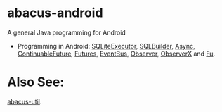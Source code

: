 # abacus-android
A general Java programming for Android 

* Programming in Android: 
[SQLiteExecutor](https://cdn.rawgit.com/landawn/abacus-android/master/docs/SQLiteExecutor_view.html), 
[SQLBuilder](https://cdn.rawgit.com/landawn/abacus-android/master/docs/SQLBuilder_view.html), 
[Async](https://cdn.rawgit.com/landawn/abacus-android/master/docs/Async_Android_view.html), 
[ContinuableFuture](https://cdn.rawgit.com/landawn/abacus-android/master/docs/ContinuableFuture_Android_view.html), 
[Futures](https://cdn.rawgit.com/landawn/abacus-android/master/docs/Futures_Android_view.html), 
[EventBus](https://cdn.rawgit.com/landawn/abacus-android/master/docs/EventBus_view.html), 
[Observer](https://cdn.rawgit.com/landawn/abacus-android/master/docs/Observer_view.html), 
[ObserverX](https://cdn.rawgit.com/landawn/abacus-android/master/docs/ObserverX_view.html) and 
[Fu](https://cdn.rawgit.com/landawn/abacus-android/master/docs/Fu_view.html).

# Also See:
[abacus-util](https://github.com/landawn/abacus-util).